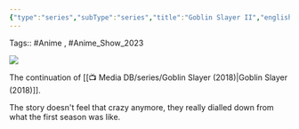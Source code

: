 ```yaml
---
{"type":"series","subType":"series","title":"Goblin Slayer II","englishTitle":"Goblin Slayer II","year":2023,"dataSource":"MALAPI","url":"https://myanimelist.net/anime/47160/Goblin_Slayer_II","id":47160,"genres":["Action","Adventure","Fantasy"],"studios":["LIDENFILMS"],"episodes":12,"duration":"23 min per ep","onlineRating":7.43,"actors":null,"image":"https://cdn.myanimelist.net/images/anime/1100/138338.jpg","released":true,"streamingServices":["Crunchyroll","Anime Digital Network","Aniverse","Bahamut Anime Crazy","Bilibili Global","Muse Asia","ProSieben MAXX"],"airing":true,"airedFrom":"06/10/2023","airedTo":"22/12/2023","watched":false,"lastWatched":"","personalRating":0,"tags":["mediaDB/tv/series"],"dateWatched":"2023-10-12","dg-publish":true,"rating":"⭐ 6.5","Hours":4.6,"status":"🟢 watched","permalink":"/media-db/series/goblin-slayer-ii-2023/","dgPassFrontmatter":true,"noteIcon":"3","created":"2023-12-15T08:46:29.441+05:30","updated":"2023-12-23T14:29:11.169+05:30"}
---
```


Tags:: #Anime , #Anime_Show_2023 

<img src="https://cdn.myanimelist.net/images/anime/1100/138338.jpg">

The continuation of [[📺 Media DB/series/Goblin Slayer (2018)\|Goblin Slayer (2018)]].

The story doesn't feel that crazy anymore, they really dialled down from what the first season was like.